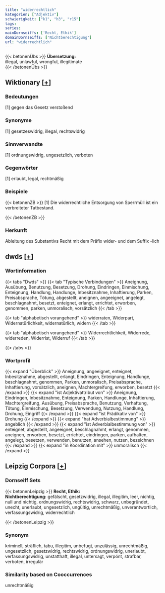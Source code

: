 ```yaml
---
title: "widerrechtlich"
kategorien: ["Adjektiv"]
schwierigkeit: ["k1", "h3", "r15"]
tags:
series:
mainDornseiffs: ['Recht, Ethik']
domainDornseiffs: ['Nichtberechtigung']
url: "widerrechtlich"
---
```


{{< betonenÜbs >}}
**Übersetzung:**  
illegal, unlawful, wrongful, illegitimate  
{{< /betonenÜbs >}}

## Wiktionary [[+](https://de.wiktionary.org/wiki/widerrechtlich)]

### Bedeutungen
[1] gegen das Gesetz verstoßend  

### Synonyme
[1] gesetzeswidrig, illegal, rechtswidrig  

### Sinnverwandte
[1] ordnungswidrig, ungesetzlich, verboten  

### Gegenwörter
[1] erlaubt, legal, rechtmäßig  

### Beispiele
{{< betonenZB >}}
[1] Die widerrechtliche Entsorgung von Sperrmüll ist ein verbreiteter Tatbestand.  

{{< /betonenZB >}}
### Herkunft
Ableitung des Substantivs Recht mit dem Präfix wider- und dem Suffix -lich  



## dwds [[+](https://www.dwds.de/wb/widerrechtlich)]

### Wortinformation
{{< tabs "Dwds" >}}
{{< tab "Typische Verbindungen" >}}
Aneignung, Ausübung, Benutzung, Besetzung, Drohung, Eindringen, Einmischung, Enteignung, Handlung, Handlunge, Inbesitznahme, Inhaftierung, Parken, Preisabsprache, Tötung, abgestellt, aneignen, angeeignet, angelegt, beschlagnahmt, besetzt, enteignet, erlangt, errichtet, erworben, genommen, parken, unmoralisch, vorsätzlich
{{< /tab >}}

{{< tab "alphabetisch vorangehend" >}}
widerraten, Widerpart, Widernatürlichkeit, widernatürlich, widern
{{< /tab >}}

{{< tab "alphabetisch vorangehend" >}}
Widerrechtlichkeit, Widerrede, widerreden, Widerrist, Widerruf
{{< /tab >}}

{{< /tabs >}}

### Wortprofil
{{< expand "Überblick" >}} Aneignung, angeeignet, enteignet, Inbesitznahme, abgestellt, erlangt, Eindringen, Enteignung, Handlunge, beschlagnahmt, genommen, Parken, unmoralisch, Preisabsprache, Inhaftierung, vorsätzlich, aneignen, Machtergreifung, erworben, besetzt {{< /expand >}}
{{< expand "ist Adjektivattribut von" >}} Aneignung, Eindringen, Inbesitznahme, Enteignung, Parken, Handlunge, Inhaftierung, Machtergreifung, Ausübung, Preisabsprache, Benutzung, Verhaftung, Tötung, Einmischung, Besetzung, Verwendung, Nutzung, Handlung, Drohung, Eingriff {{< /expand >}}
{{< expand "ist Prädikativ von" >}} Drohung {{< /expand >}}
{{< expand "hat Adverbialbestimmung" >}} angeblich {{< /expand >}}
{{< expand "ist Adverbialbestimmung von" >}} enteignet, abgestellt, angeeignet, beschlagnahmt, erlangt, genommen, aneignen, erworben, besetzt, errichtet, eindringen, parken, aufhalten, angelegt, besetzen, verwenden, benutzen, ansehen, nutzen, bezeichnen {{< /expand >}}
{{< expand "in Koordination mit" >}} unmoralisch {{< /expand >}}

## Leipzig Corpora [[+](https://corpora.uni-leipzig.de/en/res?word=widerrechtlich&corpusId=deu_newscrawl-public_2018)]

### Dornseiff Sets
{{< betonenLeipzig >}}
**Recht, Ethik:**  
**Nichtberechtigung:** gefälscht, gesetzwidrig, illegal, illegitim, leer, nichtig, null und nichtig, ordnungswidrig, rechtswidrig, schwarz, unbegründet, unecht, unerlaubt, ungesetzlich, ungültig, unrechtmäßig, unverantwortlich, verfassungswidrig, widerrechtlich  

{{< /betonenLeipzig >}}

### Synonym
kriminell, sträflich, tabu, illegitim, unbefugt, unzulässig, unrechtmäßig, ungesetzlich, gesetzwidrig, rechtswidrig, ordnungswidrig, unerlaubt, verfassungswidrig, unstatthaft, illegal, untersagt, verpönt, strafbar, verboten, irregulär


### Similarity based on Cooccurrences
unrechtmäßig

